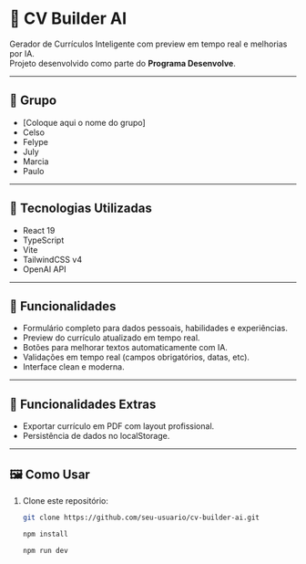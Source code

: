 # 📌 CV Builder AI

Gerador de Currículos Inteligente com preview em tempo real e melhorias por IA.  
Projeto desenvolvido como parte do  **Programa Desenvolve**.

---

## 👥 Grupo
- [Coloque aqui o nome do grupo]
- Celso
- Felype
- July
- Marcia
- Paulo

---

## 🚀 Tecnologias Utilizadas
- React 19
- TypeScript
- Vite
- TailwindCSS v4
- OpenAI API

---

## 🎯 Funcionalidades
- Formulário completo para dados pessoais, habilidades e experiências.
- Preview do currículo atualizado em tempo real.
- Botões para melhorar textos automaticamente com IA.
- Validações em tempo real (campos obrigatórios, datas, etc).
- Interface clean e moderna.

---

## 🌟 Funcionalidades Extras
- Exportar currículo em PDF com layout profissional.
- Persistência de dados no localStorage.

---

## 🖼️ Como Usar
1. Clone este repositório:
   ```bash
   git clone https://github.com/seu-usuario/cv-builder-ai.git
    ```
    
    ```bash
   npm install
    ```

    ```bash
   npm run dev
    ```